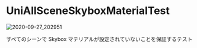 # UniAllSceneSkyboxMaterialTest

![2020-09-27_202951](https://user-images.githubusercontent.com/6134875/94363863-28bc7800-0100-11eb-9104-08502c5c6c55.png)

すべてのシーンで Skybox マテリアルが設定されていないことを保証するテスト
